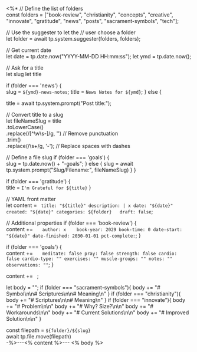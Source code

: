 <%*
// Define the list of folders  
const folders = ["book-review", "christianity", "concepts", "creative", "innovate", "gratitude", "news", "posts", "sacrament-symbols", "tech"];

// Use the suggester to let the 
// user choose a folder  
let folder = await tp.system.suggester(folders, folders);


// Get current date  
let date = tp.date.now("YYYY-MM-DD HH:mm:ss");
let ymd = tp.date.now();

// Ask for a title  
let slug
let title

if (folder === 'news') {  
	slug = `${ymd}-news-notes`;
	title = `News Notes for ${ymd}`;
} else {

title = await tp.system.prompt("Post title:");

// Convert title to a slug  
let fileNameSlug = title  
	.toLowerCase()  
	.replace(/[^\w\s-]/g, '') // Remove punctuation  
	.trim()  
	.replace(/\s+/g, '-'); // Replace spaces with dashes

// Define a file slug
if (folder === 'goals') {  
	slug = tp.date.now() + "-goals";
} else {
    slug = await tp.system.prompt("Slug/Filename:", fileNameSlug)
}
}


if (folder === 'gratitude') {  
	title = `I'm Grateful for ${title}`
}


// YAML front matter  
let content = `
title: "${title}"
description: |
  x
date: "${date}"  
created: "${date}"
categories: ${folder}  
draft: false`;

// Additional properties
if (folder === 'book-review') {  
	content += `  
author: x	
book-year: 2029
book-time: 0
date-start: "${date}"
date-finished: 2030-01-01
pct-complete:`;
} 

if (folder === 'goals') {  
	content += `  
meditate: false
pray: false
strength: false
cardio: false
cardio-type: ""
exercises: ""
muscle-groups: ""
notes: ""
observations: ""`;
} 


content += `
`;

let body = ""; 
if (folder === "sacrament-symbols"){
  body += "# Symbol\n\n# Scriptures\n\n# Meaning\n"
}
if (folder === "christianity"){
  body += "# Scriptures\n\n# Meaning\n"
}
if (folder === "innovate"){
  body += "# Problem\n\n"
  body += "# Why? Size?\n\n"
  body += "# Workarounds\n\n"
  body += "# Current Solutions\n\n"
  body += "# Improved Solution\n\n"
}


const filepath = `${folder}/${slug}`  
await tp.file.move(filepath)  
-%>---<% content %>---
<% body %>
